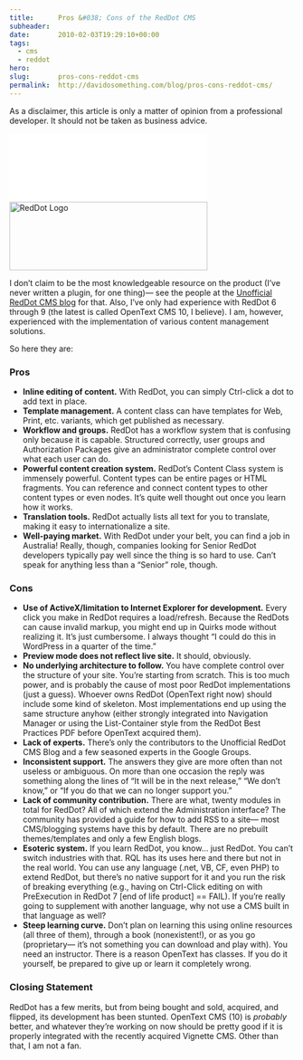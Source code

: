 ```yaml
---
title:      Pros &#038; Cons of the RedDot CMS
subheader:  
date:       2010-02-03T19:29:10+00:00
tags:
  - cms
  - reddot
hero:       
slug:       pros-cons-reddot-cms
permalink:  http://davidosomething.com/blog/pros-cons-reddot-cms/
---
```



<p>As a disclaimer, this article is only a matter of opinion from a professional developer. It should not be taken as business advice.</p>
<p class="image"><img src="data:image/gif;base64,R0lGODdhAQABAPAAAP///wAAACwAAAAAAQABAEACAkQBADs=" data-lazy-type="image" data-lazy-src="http://davidosomething.com/content/uploads/reddot.png" alt="RedDot Logo" title="RedDot Logo" width="350" height="121" class="lazy lazy-hidden size-full wp-image-16" /><noscript><img src="http://davidosomething.com/content/uploads/reddot.png" alt="RedDot Logo" title="RedDot Logo" width="350" height="121" class="size-full wp-image-16" /></noscript></p>
<p>I don&#8217;t claim to be the most knowledgeable resource on the product (I&#8217;ve never written a plugin, for one thing)&mdash; see the people at the <a href="http://www.reddotcmsblog.com/">Unofficial RedDot CMS blog</a> for that. Also, I&#8217;ve only had experience with RedDot 6 through 9 (the latest is called OpenText CMS 10, I believe). I am, however, experienced with the implementation of various content management solutions. </p>
<p>So here they are:</p>
<h3>Pros</h3>
<ul>
<li><strong>Inline editing of content.</strong> With RedDot, you can simply Ctrl-click a dot to add text in place.</li>
<li><strong>Template management.</strong> A content class can have templates for Web, Print, etc. variants, which get published as necessary.</li>
<li><strong>Workflow and groups.</strong> RedDot has a workflow system that is confusing only because it is capable. Structured correctly, user groups and Authorization Packages give an administrator complete control over what each user can do.</li>
<li><strong>Powerful content creation system.</strong> RedDot&#8217;s Content Class system is immensely powerful. Content types can be entire pages or HTML fragments. You can reference and connect content types to other content types or even nodes. It&#8217;s quite well thought out once you learn how it works.</li>
<li><strong>Translation tools.</strong> RedDot actually lists all text for you to translate, making it easy to internationalize a site.</li>
<li><strong>Well-paying market.</strong> With RedDot under your belt, you can find a job in Australia! Really, though, companies looking for Senior RedDot developers typically pay well since the thing is so hard to use. Can&#8217;t speak for anything less than a &#8220;Senior&#8221; role, though.</li>
</ul>
<p><span id="more-15"></span></p>
<h3>Cons</h3>
<ul>
<li><strong>Use of ActiveX/limitation to Internet Explorer for development.</strong> Every click you make in RedDot requires a load/refresh. Because the RedDots can cause invalid markup, you might end up in Quirks mode without realizing it. It&#8217;s just cumbersome. I always thought &#8220;I could do this in WordPress in a quarter of the time.&#8221;</li>
<li><strong>Preview mode does not reflect live site.</strong> It should, obviously.</li>
<li><strong>No underlying architecture to follow.</strong> You have complete control over the structure of your site. You&#8217;re starting from scratch. This is too much power, and is probably the cause of most poor RedDot implementations (just a guess). Whoever owns RedDot (OpenText right now) should include some kind of skeleton. Most implementations end up using the same structure anyhow (either strongly integrated into Navigation Manager or using the List-Container style from the RedDot Best Practices PDF before OpenText acquired them).</li>
<li><strong>Lack of experts.</strong> There&#8217;s only the contributors to the Unofficial RedDot CMS Blog and a few seasoned experts in the Google Groups.</li>
<li><strong>Inconsistent support.</strong> The answers they give are more often than not useless or ambiguous. On more than one occasion the reply was something along the lines of &#8220;It will be in the next release,&#8221; &#8220;We don&#8217;t know,&#8221; or &#8220;If you do that we can no longer support you.&#8221;</li>
<li><strong>Lack of community contribution.</strong> There are what, twenty modules in total for RedDot? All of which extend the Administration interface? The community has provided a guide for how to add RSS to a site&mdash; most CMS/blogging systems have this by default. There are no prebuilt themes/templates and only a few English blogs.</li>
<li><strong>Esoteric system.</strong> If you learn RedDot, you know&#8230; just RedDot. You can&#8217;t switch industries with that. RQL has its uses here and there but not in the real world. You can use any language (.net, VB, CF, even PHP) to extend RedDot, but there&#8217;s no native support for it and you run the risk of breaking everything (e.g., having on Ctrl-Click editing on with PreExecution in RedDot 7 [end of life product] == FAIL). If you&#8217;re really going to supplement with another language, why not use a CMS built in that language as well?</li>
<li><strong>Steep learning curve.</strong> Don&#8217;t plan on learning this using online resources (all three of them), through a book (nonexistent!), or as you go (proprietary&mdash; it&#8217;s not something you can download and play with). You need an instructor. There is a reason OpenText has classes. If you do it yourself, be prepared to give up or learn it completely wrong.</li>
</ul>
<h3>Closing Statement</h3>
<p>RedDot has a few merits, but from being bought and sold, acquired, and flipped, its development has been stunted. OpenText CMS (10) is <em>probably</em> better, and whatever they&#8217;re working on now should be pretty good if it is properly integrated with the recently acquired Vignette CMS. Other than that, I am not a fan.</p>

